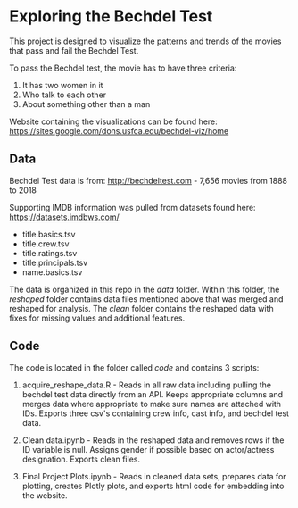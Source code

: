 # Exploring the Bechdel Test

This project is designed to visualize the patterns and trends of the movies that pass and fail the Bechdel Test. 

To pass the Bechdel test, the movie has to have three criteria:1. It has two women in it2. Who talk to each other3. About something other than a man

Website containing the visualizations can be found here: https://sites.google.com/dons.usfca.edu/bechdel-viz/home

## Data
Bechdel Test data is from: http://bechdeltest.com - 7,656 movies from 1888 to 2018

Supporting IMDB information was pulled from datasets found here: https://datasets.imdbws.com/
* title.basics.tsv
* title.crew.tsv
* title.ratings.tsv
* title.principals.tsv
* name.basics.tsv

The data is organized in this repo in the *data* folder. Within this folder, the *reshaped* folder contains data files mentioned above that was merged and reshaped for analysis. The *clean* folder contains the reshaped data with fixes for missing values and additional features. 

## Code

The code is located in the folder called *code* and contains 3 scripts:

1. acquire_reshape_data.R - Reads in all raw data including pulling the bechdel test data directly from an API. Keeps appropriate columns and merges data where appropriate to make sure names are attached with IDs. Exports three csv's containing crew info, cast info, and bechdel test data.

2. Clean data.ipynb - Reads in the reshaped data and removes rows if the ID variable is null. Assigns gender if possible based on actor/actress designation. Exports clean files. 

3. Final Project Plots.ipynb - Reads in cleaned data sets, prepares data for plotting, creates Plotly plots, and exports html code for embedding into the website.


